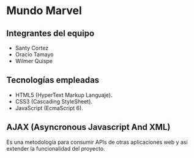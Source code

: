 # Mundo Marvel

## Integrantes del equipo

- Santy Cortez
- Oracio Tamayo
- Wilmer Quispe

## Tecnologías empleadas

- HTML5 (HyperText Markup Languaje).
- CSS3 (Cascading StyleSheet).
- JavaScript (EcmaScript 6).

## AJAX (Asyncronous Javascript And XML)

Es una metodología para consumir APIs de otras aplicaciones web y así extender la funcionalidad del proyecto.
